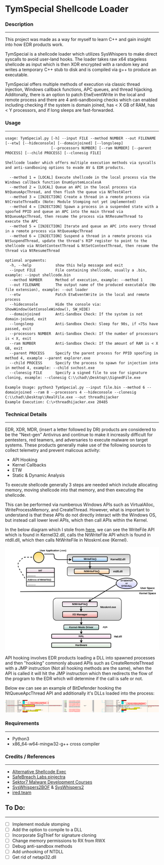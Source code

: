 # TymSpecial Shellcode Loader

### Description
---
This project was made as a way for myself to learn C++ and gain insight into how EDR products work.

TymSpecial is a shellcode loader which utilizes SysWhispers to make direct syscalls to avoid user-land hooks. The loader takes raw x64 stageless shellcode as input which is then XOR encrypted with a random key and writes a temporary C++ stub to disk and is compiled via g++ to produce an executable. 

TymSpecial offers multiple methods of execution via classic thread injection, Windows callback functions, APC queues, and thread hijacking. Additonally, there is an option to patch EtwEventWrite in the local and remote process and there are 4 anti-sandboxing checks which can enabled including checking if the system is domain joined, has < X GB of RAM, has < Y processors, and if long sleeps are fast-forwarded. 

### Usage
---
```
usage: TymSpecial.py [-h] --input FILE --method NUMBER --out FILENAME [--etw] [--hideconsole] [--domainjoined] [--longsleep]
                     [--processors NUMBER] [--ram NUMBER] [--parent PROCESS] [--child PROCESS] [--clonesig FILE]

Shellcode loader which offers multiple execution methods via syscalls and anti-sandboxing options to evade AV & EDR products.

  --method 1 = [LOCAL] Execute shellcode in the local process via the Windows callback function EnumSystemLocalesA
  --method 2 = [LOCAL] Queue an APC in the local process via NtQueueApcThread, and then flush the queue via NtTestAlert
  --method 3 = [INJECTION] Create a thread in a remote process via NtCreateThreadEx (Note: Module Stomping not yet implemented)
  --method 4 = [INJECTION] Spawn a process in a suspended state with a spoofed PPID and queue an APC into the main thread via NtQueueApcThread, then resume the process via NtResumeThread to execute the APC
  --method 5 = [INJECTION] Iterate and queue an APC into every thread in a remote process via NtQueueApcThread
  --method 6 = [INJECTION] Suspend a thread in a remote process via NtSuspendThread, update the thread's RIP register to point to the shellcode via NtGetContextThread & NtSetContextThread, then resume the thread via NtResumeThread
  
optional arguments:
  -h, --help           show this help message and exit
  --input FILE         File containing shellcode, usually a .bin, example: --input shellcode.bin
  --method NUMBER      Method of execution, example: --method 1
  --out FILENAME       The output name of the produced executable (No file extension), example: --out loader
  --etw                Patch EtwEventWrite in the local and remote process
  --hideconsole        Hide the console via: ShowWindow(GetConsoleWindow(), SW_HIDE)
  --domainjoined       Anti-Sandbox Check: If the system is not domain-joined, exit
  --longsleep          Anti-Sandbox Check: Sleep for 90s, if <75s have passed, exit
  --processors NUMBER  Anti-Sandbox Check: If the number of processors is < X, exit
  --ram NUMBER         Anti-Sandbox Check: If the amount of RAM is < X GB, exit
  --parent PROCESS     Specify the parent process for PPID spoofing in method 4, example --parent explorer.exe
  --child PROCESS      Specify the process to spawn for injection into in method 4, example: --child svchost.exe
  --clonesig FILE      Specify a signed file to use for signature cloning, example: --clonesig C:\\chad\\Desktop\\SignedFile.exe

Example Usage: python3 TymSpecial.py --input file.bin --method 6 --domainjoined --ram 8 --processors 4 --hideconsole --clonesig C:\\chad\\Desktop\\RealFile.exe --out threadhijacker
Example Execution: C:\>threadhijacker.exe 20485
```

### Technical Details
---
EDR, XDR, MDR, (insert a letter followed by DR) products are considered to be the "Next-gen" Antivirus and continue to make it increasily difficult for pentesters, red teamers, and adversaries to execute malware on target systems. These products generally make use of the following sources to collect telemetry and prevent malicous activity:

- API Hooking
- Kernel Callbacks
- ETW
- Static & Dynamic Analysis

To execute shellcode generally 3 steps are needed which include allocating memory, moving shellcode into that memory, and then executing the shellcode. 

This can be performed via numberous Windows APIs such as VirtualAlloc, WriteProcessMemory, and CreateThread. However, what is important to understand is that these APIs do not directly interact with the Windows OS, but instead call lower level APIs, which then call APIs within the Kernel.

In the below diagram which I stole from [here](https://www.oreilly.com/library/view/learning-malware-analysis/9781788392501/8aa60d1d-3efa-48bf-8fdc-2e3028b0401e.xhtml), we can see the WriteFile API which is found in Kernel32.dll, calls the NtWriteFile API which is found in ntdll.dll, which then calls NtWriteFile in Ntoskrnl.exe (Kernel).

![1.png](/images/1_APIFlow.png)

API hooking involves EDR products loading a DLL into spawned processes and then "hooking" commonly abused APIs such as CreateRemoteThread with a JMP instruction (Not all hooking methods are the same), when the API is called it will hit the JMP instruction which then redirects the flow of the program to the EDR which will determine if the call is safe or not.

Below ew can see an example of BitDefender hooking the NtQueueApcThread API and additionally it's DLLs loaded into the process:

![2.png](/images/2_APIHook.png)





### Requirements
---
- Python3
- x86_64-w64-mingw32-g++ cross compiler


### Credits / References
---
- [Alternative Shellcode Exec](https://github.com/S4R1N/AlternativeShellcodeExec)
- [SafeBreach Labs pinjectra](https://github.com/SafeBreach-Labs/pinjectra)
- [Sektor7 Malware Development Courses](https://institute.sektor7.net/)
- [SysWhispers2BOF](https://github.com/FalconForceTeam/SysWhispers2BOF) & [SysWhispers2](https://github.com/jthuraisamy/SysWhispers2)
- [ired.team](https://www.ired.team/)

## To Do:
---
- [ ] Implement module stomping
- [ ] Add the option to compile to a DLL
- [ ] Incorporate SigThief for signature cloning
- [ ] Change memory permissions to RX from RWX
- [ ] Debug anti-sandbox methods
- [ ] Add unhooking of NTDLL
- [ ] Get rid of netapi32.dll
